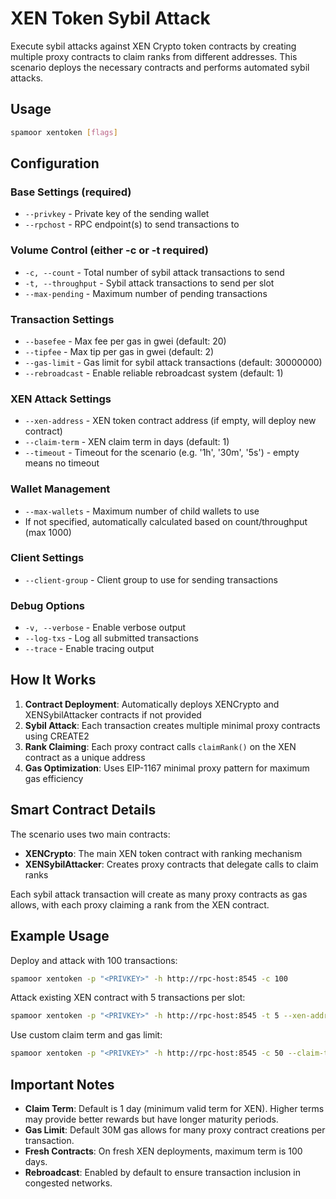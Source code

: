 # XEN Token Sybil Attack

Execute sybil attacks against XEN Crypto token contracts by creating multiple proxy contracts to claim ranks from different addresses. This scenario deploys the necessary contracts and performs automated sybil attacks.

## Usage

```bash
spamoor xentoken [flags]
```

## Configuration

### Base Settings (required)
- `--privkey` - Private key of the sending wallet
- `--rpchost` - RPC endpoint(s) to send transactions to

### Volume Control (either -c or -t required)
- `-c, --count` - Total number of sybil attack transactions to send
- `-t, --throughput` - Sybil attack transactions to send per slot
- `--max-pending` - Maximum number of pending transactions

### Transaction Settings
- `--basefee` - Max fee per gas in gwei (default: 20)
- `--tipfee` - Max tip per gas in gwei (default: 2)
- `--gas-limit` - Gas limit for sybil attack transactions (default: 30000000)
- `--rebroadcast` - Enable reliable rebroadcast system (default: 1)

### XEN Attack Settings
- `--xen-address` - XEN token contract address (if empty, will deploy new contract)
- `--claim-term` - XEN claim term in days (default: 1)
- `--timeout` - Timeout for the scenario (e.g. '1h', '30m', '5s') - empty means no timeout

### Wallet Management
- `--max-wallets` - Maximum number of child wallets to use
- If not specified, automatically calculated based on count/throughput (max 1000)

### Client Settings
- `--client-group` - Client group to use for sending transactions

### Debug Options
- `-v, --verbose` - Enable verbose output
- `--log-txs` - Log all submitted transactions
- `--trace` - Enable tracing output

## How It Works

1. **Contract Deployment**: Automatically deploys XENCrypto and XENSybilAttacker contracts if not provided
2. **Sybil Attack**: Each transaction creates multiple minimal proxy contracts using CREATE2
3. **Rank Claiming**: Each proxy contract calls `claimRank()` on the XEN contract as a unique address
4. **Gas Optimization**: Uses EIP-1167 minimal proxy pattern for maximum gas efficiency

## Smart Contract Details

The scenario uses two main contracts:

- **XENCrypto**: The main XEN token contract with ranking mechanism
- **XENSybilAttacker**: Creates proxy contracts that delegate calls to claim ranks

Each sybil attack transaction will create as many proxy contracts as gas allows, with each proxy claiming a rank from the XEN contract.

## Example Usage

Deploy and attack with 100 transactions:
```bash
spamoor xentoken -p "<PRIVKEY>" -h http://rpc-host:8545 -c 100
```

Attack existing XEN contract with 5 transactions per slot:
```bash
spamoor xentoken -p "<PRIVKEY>" -h http://rpc-host:8545 -t 5 --xen-address 0x123...
```

Use custom claim term and gas limit:
```bash
spamoor xentoken -p "<PRIVKEY>" -h http://rpc-host:8545 -c 50 --claim-term 7 --gas-limit 50000000
```

## Important Notes

- **Claim Term**: Default is 1 day (minimum valid term for XEN). Higher terms may provide better rewards but have longer maturity periods.
- **Gas Limit**: Default 30M gas allows for many proxy contract creations per transaction.
- **Fresh Contracts**: On fresh XEN deployments, maximum term is 100 days.
- **Rebroadcast**: Enabled by default to ensure transaction inclusion in congested networks. 